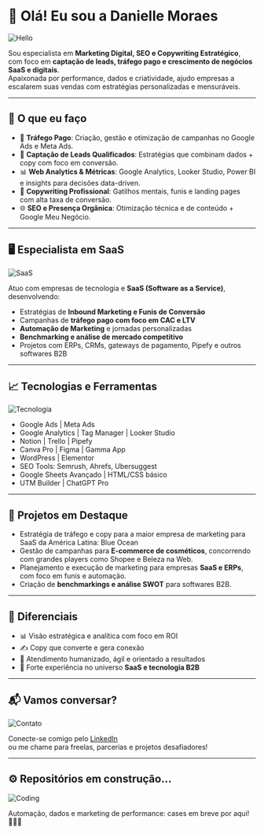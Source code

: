 # 👋 Olá! Eu sou a Danielle Moraes

![Hello](https://media.giphy.com/media/ASd0Ukj0y3qMM/giphy.gif)

Sou especialista em **Marketing Digital, SEO e Copywriting Estratégico**, com foco em **captação de leads, tráfego pago e crescimento de negócios SaaS e digitais**.  
Apaixonada por performance, dados e criatividade, ajudo empresas a escalarem suas vendas com estratégias personalizadas e mensuráveis.

---

## 💼 O que eu faço

- 🚀 **Tráfego Pago**: Criação, gestão e otimização de campanhas no Google Ads e Meta Ads.
- 🧲 **Captação de Leads Qualificados**: Estratégias que combinam dados + copy com foco em conversão.
- 📊 **Web Analytics & Métricas**: Google Analytics, Looker Studio, Power BI e insights para decisões data-driven.
- 📝 **Copywriting Profissional**: Gatilhos mentais, funis e landing pages com alta taxa de conversão.
- 🌐 **SEO e Presença Orgânica**: Otimização técnica e de conteúdo + Google Meu Negócio.

---

## 🖥️ Especialista em SaaS

![SaaS](https://media.giphy.com/media/IauL6LvGNlT3ffhcqq/giphy.gif)

Atuo com empresas de tecnologia e **SaaS (Software as a Service)**, desenvolvendo:

- Estratégias de **Inbound Marketing e Funis de Conversão**  
- Campanhas de **tráfego pago com foco em CAC e LTV**  
- **Automação de Marketing** e jornadas personalizadas  
- **Benchmarking e análise de mercado competitivo**  
- Projetos com ERPs, CRMs, gateways de pagamento, Pipefy e outros softwares B2B

---

## 📈 Tecnologias e Ferramentas

![Tecnologia](https://giphy.com/gifs/chbaluch-tech-technology-technologia-cEUAbg1Q7mQ1a84int)

- Google Ads | Meta Ads  
- Google Analytics | Tag Manager | Looker Studio  
- Notion | Trello | Pipefy  
- Canva Pro | Figma | Gamma App  
- WordPress | Elementor  
- SEO Tools: Semrush, Ahrefs, Ubersuggest  
- Google Sheets Avançado | HTML/CSS básico  
- UTM Builder | ChatGPT Pro

---

## 📌 Projetos em Destaque

- Estratégia de tráfego e copy para a maior empresa de marketing para SaaS da América Latina: Blue Ocean
- Gestão de campanhas para **E-commerce de cosméticos**, concorrendo com grandes players como Shopee e Beleza na Web.  
- Planejamento e execução de marketing para empresas **SaaS e ERPs**, com foco em funis e automação.  
- Criação de **benchmarkings e análise SWOT** para softwares B2B.

---

## 🌟 Diferenciais

- 📊 Visão estratégica e analítica com foco em ROI  
- ✍️ Copy que converte e gera conexão  
- 🤝 Atendimento humanizado, ágil e orientado a resultados  
- 💼 Forte experiência no universo **SaaS e tecnologia B2B**

---

## 📬 Vamos conversar?

![Contato](https://media.giphy.com/media/KzJkzjggfGN5Py6nkT/giphy.gif)

Conecte-se comigo pelo [LinkedIn](https://www.linkedin.com/in/danielle-moraes-133a36222/)  
ou me chame para freelas, parcerias e projetos desafiadores!

---

## ⚙️ Repositórios em construção...

![Coding](https://media.giphy.com/media/h408T6Y5GfmXBKW62l/giphy.gif)

Automação, dados e marketing de performance: cases em breve por aqui! 👩‍💻🚧
